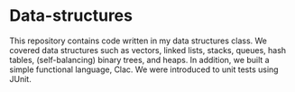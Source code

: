 # Data-structures
This repository contains code written in my data structures class. We covered data structures such as vectors, linked lists, stacks, queues, hash tables, (self-balancing) binary trees, and heaps. In addition, we built a simple functional language, Clac. We were introduced to unit tests using JUnit.
